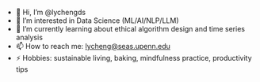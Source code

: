 - 👋 Hi, I’m @lychengds
- 👀 I’m interested in Data Science (ML/AI/NLP/LLM)
- 🌱 I’m currently learning about ethical algorithm design and time series analysis
- 📫 How to reach me: lycheng@seas.upenn.edu
- ⚡ Hobbies: sustainable living, baking, mindfulness practice, productivity tips

<!---
lychengds/lychengds is a ✨ special ✨ repository because its `README.md` (this file) appears on your GitHub profile.
You can click the Preview link to take a look at your changes.
--->
